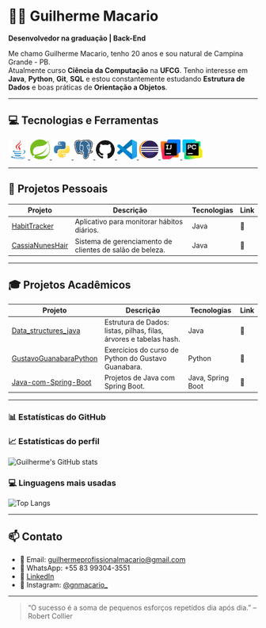 # 👨‍💻 Guilherme Macario

**Desenvolvedor na graduação | Back-End**

Me chamo Guilherme Macario, tenho 20 anos e sou natural de Campina Grande - PB.  
Atualmente curso **Ciência da Computação** na **UFCG**. Tenho interesse em **Java**, **Python**, **Git**, **SQL** e estou constantemente estudando **Estrutura de Dados** e boas práticas de **Orientação a Objetos**.

---

## 💻 Tecnologias e Ferramentas

<p align="left">
  <a href="https://www.java.com/">
    <img src="https://raw.githubusercontent.com/devicons/devicon/master/icons/java/java-original.svg" width="40" height="40"/>
  </a>
  <a href="https://spring.io/projects/spring-boot">
    <img src="https://raw.githubusercontent.com/devicons/devicon/master/icons/spring/spring-original.svg" width="40" height="40"/>
  </a>
  <a href="https://www.python.org/">
    <img src="https://raw.githubusercontent.com/devicons/devicon/master/icons/python/python-original.svg" width="40" height="40"/>
  </a>
  <a href="https://www.postgresql.org/">
    <img src="https://raw.githubusercontent.com/devicons/devicon/master/icons/postgresql/postgresql-original.svg" width="40" height="40"/>
  </a>
  <a href="https://github.com/">
    <img src="https://raw.githubusercontent.com/devicons/devicon/master/icons/github/github-original.svg" width="40" height="40"/>
  </a>
  <a href="https://code.visualstudio.com/">
    <img src="https://raw.githubusercontent.com/devicons/devicon/master/icons/vscode/vscode-original.svg" width="40" height="40"/>
  </a>
  <a href="https://www.eclipse.org/">
    <img src="https://raw.githubusercontent.com/devicons/devicon/master/icons/eclipse/eclipse-original.svg" width="40" height="40"/>
  </a>
  <a href="https://www.jetbrains.com/idea/">
    <img src="https://raw.githubusercontent.com/devicons/devicon/master/icons/intellij/intellij-original.svg" width="40" height="40"/>
  </a>
  <a href="https://www.jetbrains.com/pycharm/">
    <img src="https://raw.githubusercontent.com/devicons/devicon/master/icons/pycharm/pycharm-original.svg" width="40" height="40"/>
  </a>
</p>

---

## 🚀 Projetos Pessoais

| Projeto | Descrição | Tecnologias | Link |
|--------|-----------|-------------|------|
| [HabitTracker](https://github.com/usguilherme/HabitTracker) | Aplicativo para monitorar hábitos diários. | Java | 🔗 |
| [CassiaNunesHair](https://github.com/usguilherme/CassiaNunesHair) | Sistema de gerenciamento de clientes de salão de beleza. | Java | 🔗 |

---

## 🎓 Projetos Acadêmicos

| Projeto | Descrição | Tecnologias | Link |
|--------|-----------|-------------|------|
| [Data_structures_java](https://github.com/usguilherme/Data_structures_java) | Estrutura de Dados: listas, pilhas, filas, árvores e tabelas hash. | Java | 🔗 |
| [GustavoGuanabaraPython](https://github.com/usguilherme/GustavoGuanabaraPython) | Exercícios do curso de Python do Gustavo Guanabara. | Python | 🔗 |
| [Java-com-Spring-Boot](https://github.com/usguilherme/Java-com-Spring-Boot) | Projetos de Java com Spring Boot. | Java, Spring Boot | 🔗 |

---

### 📊 Estatísticas do GitHub

### 📈 Estatísticas do perfil
![Guilherme's GitHub stats](https://github-readme-stats.vercel.app/api?username=usguilherme&show_icons=true&theme=dark&count_private=true&cache_seconds=600)

### 💻 Linguagens mais usadas
![Top Langs](https://github-readme-stats.vercel.app/api/top-langs/?username=usguilherme&layout=compact&theme=dark&cache_seconds=600)

---

## 📫 Contato

- 📧 Email: guilhermeprofissionalmacario@gmail.com  
- 📱 WhatsApp: +55 83 99304-3551  
- 💼 [LinkedIn](https://www.linkedin.com/in/guilherme-macario/)  
- 📸 Instagram: [@gnmacario_](https://www.instagram.com/gnmacario_/)

---

> “O sucesso é a soma de pequenos esforços repetidos dia após dia.” – Robert Collier
